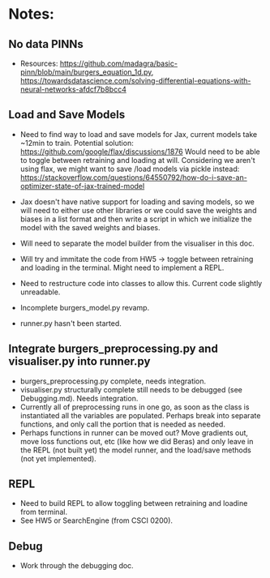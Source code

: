 # Notes:

## No data PINNs

- Resources: https://github.com/madagra/basic-pinn/blob/main/burgers_equation_1d.py, https://towardsdatascience.com/solving-differential-equations-with-neural-networks-afdcf7b8bcc4

## Load and Save Models

- Need to find way to load and save models for Jax, current models take ~12min to train. 
Potential solution: https://github.com/google/flax/discussions/1876 Would need to be able to 
toggle between retraining and loading at will. Considering we aren't using flax, we might
want to save /load models via pickle instead: 
https://stackoverflow.com/questions/64550792/how-do-i-save-an-optimizer-state-of-jax-trained-model
- Jax doesn't have native support for loading and saving models, so we will need to either use
other libraries or we could save the weights and biases in a list format and then write a script 
in which we initialize the model with the saved weights and biases.  

- Will need to separate the model builder from the visualiser in this doc.
- Will try and immitate the code from HW5 -> toggle between retraining and loading in
the terminal. Might need to implement a REPL.
- Need to restructure code into classes to allow this. Current code slightly unreadable.
- Incomplete burgers_model.py revamp.
- runner.py hasn't been started.

## Integrate burgers_preprocessing.py and visualiser.py into runner.py

- burgers_preprocessing.py complete, needs integration.
- visualiser.py structurally complete still needs to be debugged (see Debugging.md). Needs integration.
- Currently all of preprocessing runs in one go, as soon as the class is instantiated all the
variables are populated. Perhaps break into separate functions, and only call the portion that is 
needed as needed. 
- Perhaps functions in runner can be moved out? Move gradients out, move loss functions out, etc (like
how we did Beras) and only leave in the REPL (not built yet) the model runner, and the load/save methods
(not yet implemented).

## REPL

- Need to build REPL to allow toggling between retraining and loadine from terminal. 
- See HW5 or SearchEngine (from CSCI 0200). 

## Debug 

- Work through the debugging doc.
